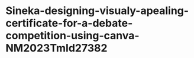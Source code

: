# Sineka-designing-visualy-apealing-certificate-for-a-debate-competition-using-canva-NM2023TmId27382